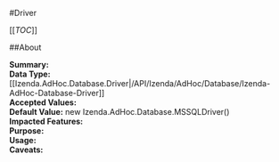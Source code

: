 #Driver

[[_TOC_]]

##About

**Summary:**   
**Data Type:** [[Izenda.AdHoc.Database.Driver|/API/Izenda/AdHoc/Database/Izenda-AdHoc-Database-Driver]]  
**Accepted Values:**   
**Default Value:** new Izenda.AdHoc.Database.MSSQLDriver()  
**Impacted Features:**   
**Purpose:**   
**Usage:**   
**Caveats:**   

